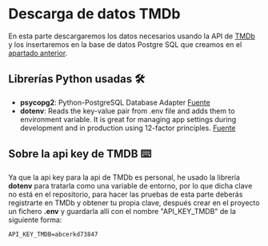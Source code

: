 # Descarga de datos TMDb
En esta parte descargaremos los datos necesarios usando la API de [TMDb](https://www.themoviedb.org/documentation/api?language=es) y los insertaremos en la base de datos Postgre SQL que creamos en el [apartado anterior](https://github.com/Dynam1co/kc_practica_final/blob/master/DDBB/DDBB.md).

## Librerías Python usadas 🛠️
- **psycopg2**: Python-PostgreSQL Database Adapter [Fuente](https://pypi.org/project/psycopg2/)
- **dotenv**: Reads the key-value pair from .env file and adds them to environment variable. It is great for managing app settings during development and in production using 12-factor principles. [Fuente](https://pypi.org/project/python-dotenv/)

## Sobre la api key de TMDB ⌨️
Ya que la api key para la api de TMDb es personal, he usado la librería **dotenv** para tratarla como una variable de entorno, por lo que dicha clave no está en el repositorio, para hacer las pruebas de esta parte deberás registrarte en TMDb y obtener tu propia clave, después crear en el proyecto un fichero **.env** y guardarla allí con el nombre "API_KEY_TMDB" de la siguiente forma:
```
API_KEY_TMDB=abcerkd73847
```